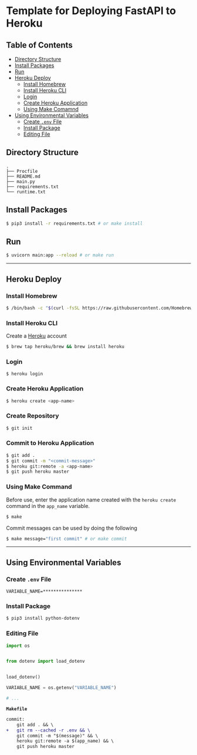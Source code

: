 # Template for Deploying FastAPI to Heroku

## Table of Contents

- [Directory Structure](https://github.com/ogty/fastapi-heroku-template#Directory-Structure)
- [Install Packages](https://github.com/ogty/fastapi-heroku-template#Install-Packages)
- [Run](https://github.com/ogty/fastapi-heroku-template#Run)
- [Heroku Deploy](https://github.com/ogty/fastapi-heroku-template#)
    - [Install Homebrew](https://github.com/ogty/fastapi-heroku-template#Install-Homebrew)
    - [Install Heroku CLI](https://github.com/ogty/fastapi-heroku-template#Install-Heroku-CLI)
    - [Login](https://github.com/ogty/fastapi-heroku-template#Login)
    - [Create Heroku Application](https://github.com/ogty/fastapi-heroku-template#Create-Heroku-Application)
    - [Using Make Comamnd](https://github.com/ogty/fastapi-heroku-template#Using-Make-Command)
- [Using Environmental Variables](https://github.com/ogty/fastapi-heroku-template#Using-Environmental-Variables)
    - [Create `.env` File](https://github.com/ogty/fastapi-heroku-template#Create-env-File)
    - [Install Package](https://github.com/ogty/fastapi-heroku-template#Install-Package)
    - [Editing File](https://github.com/ogty/fastapi-heroku-template#Editing-File)

## Directory Structure

```
.
├── Procfile
├── README.md
├── main.py
├── requirements.txt
└── runtime.txt
```

## Install Packages

```zsh
$ pip3 install -r requirements.txt # or make install
```

## Run

```zsh
$ uvicorn main:app --reload # or make run
```

---

## Heroku Deploy

### Install Homebrew

```zsh
$ /bin/bash -c "$(curl -fsSL https://raw.githubusercontent.com/Homebrew/install/HEAD/install.sh)"
```

### Install Heroku CLI

Create a [Heroku](https://www.heroku.com/) account

```zsh
$ brew tap heroku/brew && brew install heroku
```

### Login

```
$ heroku login
```

### Create Heroku Application

```zsh
$ heroku create <app-name>
```

### Create Repository

```zsh
$ git init
```

### Commit to Heroku Application

```zsh
$ git add .
$ git commit -m "<commit-message>"
$ heroku git:remote -a <app-name>
$ git push heroku master
```

### Using Make Command

Before use, enter the application name created with the `heroku create` command in the `app_name` variable.

```zsh
$ make
```

Commit messages can be used by doing the following

```zsh
$ make message="first commit" # or make commit
```

---

## Using Environmental Variables

### Create `.env` File

```.env
VARIABLE_NAME=***************
```

### Install Package

```zsh
$ pip3 install python-dotenv
```

### Editing File

```python
import os


from dotenv import load_dotenv


load_dotenv()

VARIABLE_NAME = os.getenv("VARIABLE_NAME")

# ...
```

**`Makefile`**

```diff Makefile
commit:
	git add . && \
+ 	git rm --cached -r .env && \
	git commit -m "$(message)" && \
	heroku git:remote -a $(app_name) && \
	git push heroku master
```
